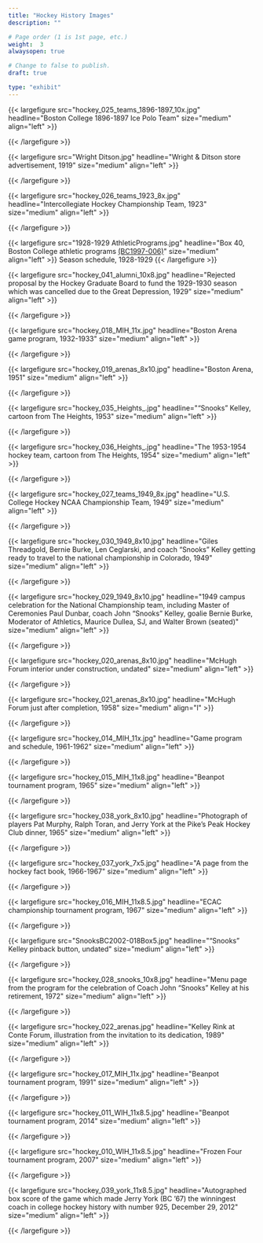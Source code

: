 ```yaml
---
title: "Hockey History Images"
description: ""

# Page order (1 is 1st page, etc.)
weight:  3
alwaysopen: true

# Change to false to publish.
draft: true

type: "exhibit"
---
```


{{< largefigure src="hockey_025_teams_1896-1897_10x.jpg"
                headline="Boston College 1896-1897 Ice Polo Team"
                size="medium"
                align="left" >}}

{{< /largefigure >}}

{{< largefigure src="Wright Ditson.jpg"
                headline="Wright & Ditson store advertisement, 1919"
                size="medium"
                align="left" >}}

{{< /largefigure >}}

{{< largefigure src="hockey_026_teams_1923_8x.jpg"
                headline="Intercollegiate Hockey Championship Team, 1923"
                size="medium"
                align="left" >}}

{{< /largefigure >}}

{{< largefigure src="1928-1929 AthleticPrograms.jpg"
                headline="Box 40, Boston College athletic programs [(BC1997-006)](https://bc-primo.hosted.exlibrisgroup.com/permalink/f/l6ucgu/ALMA-BC21470522600001021)"
                size="medium"
                align="left" >}}
Season schedule, 1928-1929
{{< /largefigure >}}


{{< largefigure src="hockey_041_alumni_10x8.jpg"
                headline="Rejected proposal by the Hockey Graduate Board to fund the 1929-1930 season which was cancelled due to the Great Depression, 1929"
                size="medium"
                align="left" >}}

{{< /largefigure >}}

{{< largefigure src="hockey_018_MIH_11x.jpg"
                headline="Boston Arena game program, 1932-1933"
                size="medium"
                align="left" >}}

{{< /largefigure >}}

{{< largefigure src="hockey_019_arenas_8x10.jpg"
                headline="Boston Arena, 1951"
                size="medium"
                align="left" >}}

{{< /largefigure >}}

{{< largefigure src="hockey_035_Heights_.jpg"
                headline="“Snooks” Kelley, cartoon from The Heights, 1953"
                size="medium"
                align="left" >}}

{{< /largefigure >}}

{{< largefigure src="hockey_036_Heights_.jpg"
                headline="The 1953-1954 hockey team, cartoon from The Heights, 1954"
				size="medium"
                align="left" >}}

{{< /largefigure >}}

{{< largefigure src="hockey_027_teams_1949_8x.jpg"
                headline="U.S. College Hockey NCAA Championship Team, 1949"
                size="medium"
                align="left" >}}

{{< /largefigure >}}

{{< largefigure src="hockey_030_1949_8x10.jpg"
                headline="Giles Threadgold, Bernie Burke, Len Ceglarski, and coach “Snooks” Kelley getting ready to travel to the national championship in Colorado, 1949"
                size="medium"
                align="left" >}}

{{< /largefigure >}}

{{< largefigure src="hockey_029_1949_8x10.jpg"
                headline="1949 campus celebration for the National Championship team, including Master of Ceremonies Paul Dunbar, coach John “Snooks” Kelley, goalie Bernie Burke, Moderator of Athletics, Maurice Dullea, SJ, and Walter Brown (seated)"
                size="medium"
                align="left" >}}

{{< /largefigure >}}

{{< largefigure src="hockey_020_arenas_8x10.jpg"
                headline="McHugh Forum interior under construction, undated"
                size="medium"
                align="left" >}}

{{< /largefigure >}}

{{< largefigure src="hockey_021_arenas_8x10.jpg"
                headline="McHugh Forum just after completion, 1958"
                size="medium"
                align="l" >}}

{{< /largefigure >}}

{{< largefigure src="hockey_014_MIH_11x.jpg"
                headline="Game program and schedule, 1961-1962"
                size="medium"
                align="left" >}}

{{< /largefigure >}}

{{< largefigure src="hockey_015_MIH_11x8.jpg"
                headline="Beanpot tournament program, 1965"
                size="medium"
                align="left" >}}

{{< /largefigure >}}

{{< largefigure src="hockey_038_york_8x10.jpg"
                headline="Photograph of players Pat Murphy, Ralph Toran, and Jerry York at the Pike’s Peak Hockey Club dinner, 1965"
                size="medium"
                align="left" >}}

{{< /largefigure >}}

{{< largefigure src="hockey_037_york_7x5.jpg"
                headline="A page from the hockey fact book, 1966-1967"
                size="medium"
                align="left" >}}

{{< /largefigure >}}

{{< largefigure src="hockey_016_MIH_11x8.5.jpg"
                headline="ECAC championship tournament program, 1967"
                size="medium"
                align="left" >}}

{{< /largefigure >}}

{{< largefigure src="SnooksBC2002-018Box5.jpg"
                headline="“Snooks” Kelley pinback button, undated"
                size="medium"
                align="left" >}}

{{< /largefigure >}}

{{< largefigure src="hockey_028_snooks_10x8.jpg"
                headline="Menu page from the program for the celebration of Coach John “Snooks” Kelley at his retirement, 1972"
                size="medium"
                align="left" >}}

{{< /largefigure >}}

{{< largefigure src="hockey_022_arenas.jpg"
                headline="Kelley Rink at Conte Forum, illustration from the invitation to its dedication, 1989"
                size="medium"
                align="left" >}}

{{< /largefigure >}}

{{< largefigure src="hockey_017_MIH_11x.jpg"
                headline="Beanpot tournament program, 1991"
                size="medium"
                align="left" >}}

{{< /largefigure >}}

{{< largefigure src="hockey_011_WIH_11x8.5.jpg"
                headline="Beanpot tournament program, 2014"
                size="medium"
                align="left" >}}

{{< /largefigure >}}

{{< largefigure src="hockey_010_WIH_11x8.5.jpg"
                headline="Frozen Four tournament program, 2007"
                size="medium"
                align="left" >}}

{{< /largefigure >}}

{{< largefigure src="hockey_039_york_11x8.5.jpg"
                headline="Autographed box score of the game which made Jerry York (BC ’67) the winningest coach in college hockey history with number 925, December 29, 2012"
                size="medium"
                align="left" >}}

{{< /largefigure >}}

